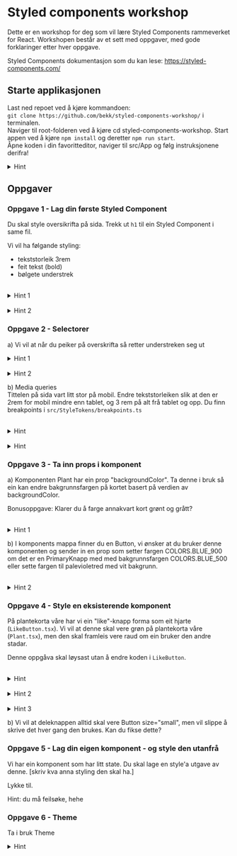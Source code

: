 # Styled components workshop

Dette er en workshop for deg som vil lære Styled Components rammeverket for React. Workshopen består av et sett med oppgaver, med gode forklaringer etter hver oppgave.

Styled Components dokumentasjon som du kan lese: https://styled-components.com/

## Starte applikasjonen

Last ned repoet ved å kjøre kommandoen:  
 `git clone https://github.com/bekk/styled-components-workshop/` i terminalen.  
Naviger til root-folderen ved å kjøre cd styled-components-workshop.
Start appen ved å kjøre `npm install` og deretter `npm run start`.  
Åpne koden i din favoritteditor, naviger til src/App og følg instruksjonene derifra!


<details>
<summary>Hint</summary>


</details>

## Oppgaver

### Oppgave 1 - Lag din første Styled Component

Du skal style oversikrifta på sida. Trekk ut `h1` til ein Styled Component i same fil.

Vi vil ha følgande styling:

-   tekststorleik 3rem
-   feit tekst (bold)
-   bølgete understrek

<br>
<details>
<summary>Hint 1</summary>

For å style understrek sjå: [text-decoration-style](https://developer.mozilla.org/en-US/docs/Web/CSS/text-decoration-style)

</details>

<br>
<details>
<summary>Hint 2</summary>

```
styled.h1`
  // styling her

`;
```

</details>


### Oppgave 2 - Selectorer

 a) Vi vil at når du peiker på overskrifta så retter understreken seg ut  


<details>
<summary>Hint 1</summary>

I styled-components kan du nøste css-selectorar. Nøstinga i Styled components er veldig lik den i rammeverket [SCSS/Sass](https://sass-lang.com/guide) for dei som kjenner til det.

Døme:  
Vi har følgjande JSX-layout i ein komponent:
```
<Container className="sc-container">
  <p>Vi vil at denne teksten skal bli raud</p>
  Denne teksten skal framleis vere svart.
</Container>
```

For å få få raud tekst på `p`-elementet kan vi gjere slik:

```
const Container = styled.div`
  color: black;
  
  p {
    color: red;
  }
`;
```


Med rein CSS ville dette sett slik ut: 

```
div {
  color: black;
}

div p { 
  color: red;
}
```

<br>

Nokre fordelar med at ein kan nøste selectorar i styled components:
- Du slepp repetere selectorar
- Det er lett å samle ulike tilstandar for ein komponent på same stad
- Du kan manipulere innhaldet i komponentar du ikkje har laga sjølv

</details>

<br>
<details>
<summary>Hint 2</summary>

Nøsting fungerer også på pseudo-selektorar som :hover :first-child og :not().

Vi bruker teiknet `&` for å referere til gjeldande komponent

```
`
  &:hover {
    // Rett ut understrek
  }
`
```

</details>


b) Media queries  
Tittelen på sida vart litt stor på mobil. Endre tekststorleiken slik at den er 2rem for mobil mindre enn tablet, og 3 rem på alt frå tablet og opp.
Du finn breakpoints i `src/StyleTokens/breakpoints.ts`

<br>
<details>
<summary>Hint</summary>
(@media...) og template strings
</details>

<br>
<details>
<summary>Hint</summary>
Tablet-and-up
Den fancy enkle måten å gjere det på
</details>


### Oppgave 3 - Ta inn props i komponent

a) Komponenten Plant har ein prop "backgroundColor". Ta denne i bruk så ein kan endre bakgrunnsfargen på kortet basert på verdien av backgroundColor.

Bonusoppgave: Klarer du å farge annakvart kort grønt og grått?

<br>
<details>
<summary>Hint 1</summary>

```
const Something =styled.div<{size: string}>`
  width: ${(props) => props.size}rem;
`
```

</details>

b) I komponents mappa finner du en Button, vi ønsker at du bruker denne komponenten og sender in en prop som setter fargen COLORS.BLUE_900 om det er en PrimaryKnapp med med bakgrunnsfargen COLORS.BLUE_500 eller sette fargen til palevioletred med vit bakgrunn.

<br>
<details>
<summary>Hint 2</summary>

I styleTokens kan du sende in variants som en prop til Button- komponenten.

</details>


### Oppgave 4 - Style en eksisterende komponent

På plantekorta våre har vi ein "like"-knapp forma som eit hjarte (`LikeButton.tsx`). Vi vil at denne skal vere grøn på plantekorta våre (`Plant.tsx`), men den skal framleis vere raud om ein bruker den andre stadar.

Denne oppgåva skal løysast utan å endre koden i `LikeButton`.

<br>
<details>
<summary>Hint</summary>
Lag ein styled component som wrappar `LikeButton`
</details>  

<br>
<details>
<summary>Hint 2</summary>

`styled.div` er ein forenkla måte å skrive `styled('div')` på. 'div' representerar html-elementet div slik <div> gjer det i JSX.

</details>

<br>
<details>
<summary>Hint 3</summary>

```
import Component from 'componentLocation/component'

const SomeComponent = styled(Component)`
  // styling here
`;
```

(Hugs at du må bytte ut den "ustyla" komponenten med den nye du har laga)

</details>

b) Vi vil at deleknappen alltid skal vere Button size="small", men vil slippe å skrive det hver gang den brukes. Kan du fikse dette?


### Oppgave 5 - Lag din eigen komponent - og style den utanfrå

Vi har ein komponent som har litt state. Du skal lage en style'a utgave av denne. [skriv kva anna styling den skal ha.]

Lykke til.

Hint: du må feilsøke, hehe



### Oppgave 6 - Theme

Ta i bruk Theme

 <details>
<summary>Hint</summary>

  Wrappe knappen med en ThemeProvider

```
<ThemeProvider></ThemeProvider>

```

</details>




